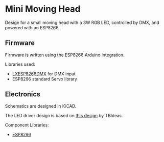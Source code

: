# Mini Moving Head

Design for a small moving head with a 3W RGB LED, controlled by DMX, and powered with an ESP8266.

## Firmware
Firmware is written using the ESP8266 Arduino integration.

Libraries used:
* [LXESP8266DMX](https://github.com/claudeheintz/LXESP8266DMX) for DMX input
* ESP8266 standard Servo library

## Electronics
Schematics are designed in KiCAD.

The LED driver design is based on [this design](http://www.tbideas.com/blog/build-an-arduino-shield-to-drive-high-power-rgb-led/) by TBIdeas.

Component Libraries:
* [ESP8266](https://github.com/jdunmire/kicad-ESP8266)
